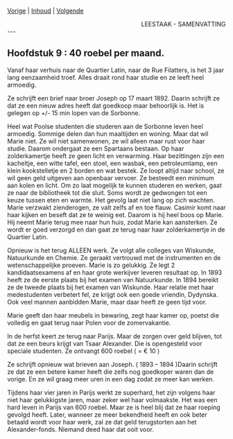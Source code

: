 [Vorige](hfst08_parijs.md) | [Inhoud](inhoudsopgave.md) | [Volgende](hfst10_pierre_curie.md)

<div style="text-align: right">LEESTAAK - SAMENVATTING</div>
---

## Hoofdstuk 9 : 40 roebel per maand.

Vanaf haar verhuis naar de Quartier Latin, naar de Rue Filatters, is het 3 jaar lang eenzaamheid troef. Alles draait rond haar studie en ze leeft heel armoedig.

Ze schrijft een brief naar broer Joseph op 17 maart 1892. Daarin schrijft ze dat ze een nieuw adres heeft dat goedkoop maar behoorlijk is. Het is gelegen op +/- 15 min lopen van de Sorbonne. 

Heel wat Poolse studenten die studeren aan de Sorbonne leven heel armoedig. Sommige delen dan hun maaltijden en woning. Maar dat wil Marie niet. Ze wil niet samenwonen, ze wil alleen maar rust voor haar studie. Daarom ondergaat ze een Spartaans bestaan. Op haar zolderkamertje heeft ze geen licht en verwarming. Haar bezittingen zijn een kacheltje, een witte tafel, een stoel, een wasbak, een petroleumlamp, een klein kookstelletje en 2 borden en wat bestek. Ze loopt altijd naar school, ze wil geen geld uitgeven aan openbaar vervoer. Ze besteedt een minimum aan kolen en licht. Om zo laat mogelijk te kunnen studeren en werken, gaat ze naar de bibliotheek tot die sluit. Soms wordt ze gedwongen tot een keuze tussen eten en warmte. Het gevolg laat niet lang op zich wachten. Marie verzwakt zienderogen, ze valt zelfs af en toe flauw. Casimir komt naar haar kijken en beseft dat ze te weinig eet. Daarom is hij heel boos op Marie. Hij neemt Marie terug mee naar hun huis, zodat Marie kan aansterken. Ze wordt er goed verzorgd en dan gaat ze terug naar haar zolderkamertje in de Quartier Latin.

Opnieuw is het terug ALLEEN werk. Ze volgt alle colleges van Wiskunde, Natuurkunde en Chemie. Ze geraakt vertrouwd met de instrumenten en de wetenschappelijke proeven. Marie is zo gelukkig. Ze legt 2 kandidaatsexamens af en haar grote werkijver leveren resultaat op. In 1893 heeft ze de eerste plaats bij het examen van Natuurkunde. In 1894 bereikt ze de tweede plaats bij het examen van Wiskunde. Haar relatie met haar medestudenten verbetert fel, ze krijgt ook een goede vriendin, Dydynska. Ook veel mannen aanbidden Marie, maar daar heeft ze geen tijd voor.

Marie geeft dan haar meubels in bewaring, zegt haar kamer op, poetst die volledig en gaat terug naar Polen voor de zomervakantie.

In de herfst keert ze terug naar Parijs. Maar de zorgen over geld blijven, tot dat ze een beurs krijgt van Tsaar Alexander. Die is opengesteld voor speciale studenten. Ze ontvangt 600 roebel ( = € 10 )

Ze schrijft opnieuw wat brieven aan Joseph.  ( 1893 – 1894 )Daarin schrijft ze dat ze een betere kamer heeft die zelfs nog goedkoper waren dan de vorige. En ze wil graag meer uren in een dag zodat ze meer kan werken.

Tijdens haar vier jaren in Parijs werkt ze superhard, het zijn volgens haar niet haar gelukkigste jaren, maar zeker wel haar volmaakste. Het was een hard leven in Parijs van 600 roebel. Maar ze is heel blij dat ze haar roeping gevolgd heeft.  Later, wanneer ze meer bekendheid heeft en ook beter betaald wordt voor haar werk, zal ze dat geld terugstorten aan het Alexander-fonds. Niemand deed haar dat ooit voor.
